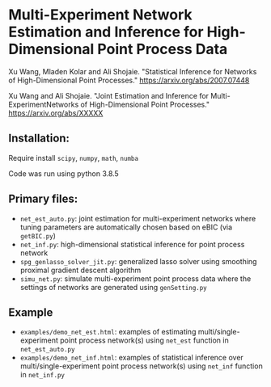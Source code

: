 # Multi-Experiment Network Estimation and Inference for High-Dimensional Point Process Data

Xu Wang, Mladen Kolar and Ali Shojaie. "Statistical Inference for Networks of High-Dimensional Point Processes." https://arxiv.org/abs/2007.07448

Xu Wang and Ali Shojaie. "Joint Estimation and Inference for Multi-ExperimentNetworks of High-Dimensional Point Processes." https://arxiv.org/abs/XXXXX


## Installation:
Require install `scipy`, `numpy`, `math`, `numba`

Code was run using python 3.8.5

## Primary files:
* `net_est_auto.py`: joint estimation for multi-experiment networks where tuning parameters are automatically chosen based on eBIC (via `getBIC.py`)
* `net_inf.py`: high-dimensional statistical inference for point process network
* `spg_genlasso_solver_jit.py`: generalized lasso solver using smoothing proximal gradient descent algorithm
* `simu_net.py`: simulate multi-experiment point process data where the settings of networks are generated using `genSetting.py`

## Example
* `examples/demo_net_est.html`: examples of estimating multi/single-experiment point process network(s) using `net_est` function in `net_est_auto.py`
* `examples/demo_net_inf.html`: examples of statistical inference over multi/single-experiment point process network(s) using `net_inf` function in `net_inf.py`


